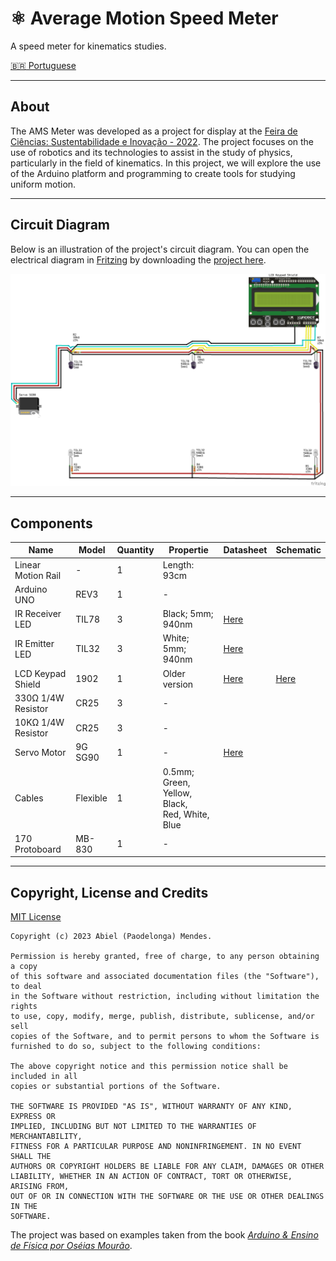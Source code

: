 # ⚛️ Average Motion Speed Meter
A speed meter for kinematics studies.

[:brazil: Portuguese](./../README.md)

---

## About
The AMS Meter was developed as a project for display at the [Feira de Ciências: Sustentabilidade e Inovação - 2022](https://www.educacao.ma.gov.br/feira-de-ciencias-sustentabilidade-e-inovacao/).
The project focuses on the use of robotics and its technologies to assist in the study of physics,
particularly in the field of kinematics. In this project, we will explore the use of the Arduino
platform and programming to create tools for studying uniform motion.

---

## Circuit Diagram
Below is an illustration of the project's circuit diagram. You can open the electrical diagram in [Fritzing](https://fritzing.org/download/) by downloading the [project here](./assets/Fritzing_Diagram.fzz).

<img src="./datasheets/Fritzing_Diagram.jpg" width="800">

---

## Components
| Name | Model | Quantity | Propertie | Datasheet | Schematic |
| ---- | ----- | -------- | ---------- | --------- | --------- |
| Linear Motion Rail | - | 1 | Length: 93cm |
| Arduino UNO | REV3 | 1 | - |
| IR Receiver LED | TIL78 | 3 | Black; 5mm; 940nm | [Here](./datasheets/TIL78_Datasheet.pdf) |  |
| IR Emitter LED | TIL32 | 3 | White; 5mm; 940nm | [Here](./datasheets/TIL32_Datasheet.pdf) |  |
| LCD Keypad Shield | 1902 | 1 | Older version | [Here](./datasheets/1902_LCD_Keypad_Shield_Datasheet.pdf) | [Here](./datasheets/DFR0009_LCD_KeyPad_Shield_Schematic.pdf) |
| 330Ω 1/4W Resistor | CR25 | 3 | - |
| 10KΩ 1/4W Resistor | CR25 | 3 | - |
| Servo Motor | 9G SG90  | 1 | - | [Here](./datasheets/Micro_Servo_9G_SG90_Datasheet.pdf) |  |
| Cables | Flexible | 1 | 0.5mm; Green, Yellow, Black,<br>Red, White, Blue |
| 170 Protoboard | MB-830 | 1 | - |

---

## Copyright, License and Credits

[MIT License](./LICENSE)

```
Copyright (c) 2023 Abiel (Paodelonga) Mendes.

Permission is hereby granted, free of charge, to any person obtaining a copy
of this software and associated documentation files (the "Software"), to deal
in the Software without restriction, including without limitation the rights
to use, copy, modify, merge, publish, distribute, sublicense, and/or sell
copies of the Software, and to permit persons to whom the Software is
furnished to do so, subject to the following conditions:

The above copyright notice and this permission notice shall be included in all
copies or substantial portions of the Software.

THE SOFTWARE IS PROVIDED "AS IS", WITHOUT WARRANTY OF ANY KIND, EXPRESS OR
IMPLIED, INCLUDING BUT NOT LIMITED TO THE WARRANTIES OF MERCHANTABILITY,
FITNESS FOR A PARTICULAR PURPOSE AND NONINFRINGEMENT. IN NO EVENT SHALL THE
AUTHORS OR COPYRIGHT HOLDERS BE LIABLE FOR ANY CLAIM, DAMAGES OR OTHER
LIABILITY, WHETHER IN AN ACTION OF CONTRACT, TORT OR OTHERWISE, ARISING FROM,
OUT OF OR IN CONNECTION WITH THE SOFTWARE OR THE USE OR OTHER DEALINGS IN THE
SOFTWARE.
```

The project was based on examples taken from the book [_Arduino & Ensino de Física por Oséias Mourão_](https://ifce.edu.br/sobral/campus-sobral/cursos/posgraduacoes/mestrado-1/mnpef/arquivos/5-produto-educacional-arduino-e-o-ensno-de-fisica.pdf).
